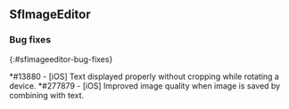 ## SfImageEditor

### Bug fixes
{:#sfimageeditor-bug-fixes}

*\#13880 - [iOS] Text displayed properly without cropping while rotating a device.
*\#277879 - [iOS] Improved image quality when image is saved by combining with text.
